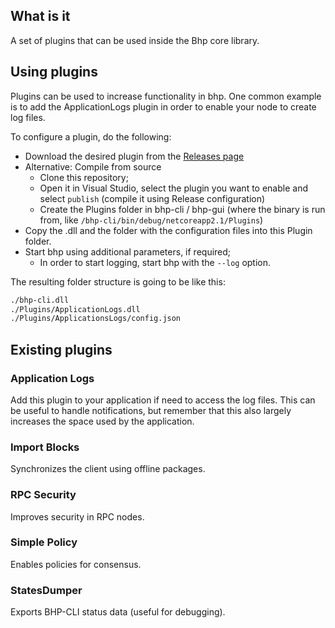 ## What is it
A set of plugins that can be used inside the Bhp core library. 

## Using plugins
Plugins can be used to increase functionality in bhp. One common example is to add the ApplicationLogs plugin in order to enable your node to create log files.

To configure a plugin, do the following:
 - Download the desired plugin from the [Releases page](https://github.com/BhpAlpha/bhp-plugins/releases)
  - Alternative: Compile from source
    - Clone this repository;
    - Open it in Visual Studio, select the plugin you want to enable and select `publish` \(compile it using Release configuration\)
    - Create the Plugins folder in bhp-cli / bhp-gui (where the binary is run from, like `/bhp-cli/bin/debug/netcoreapp2.1/Plugins`)
 - Copy the .dll and the folder with the configuration files into this Plugin folder.
 - Start bhp using additional parameters, if required;
 	- In order to start logging, start bhp with the `--log` option.

The resulting folder structure is going to be like this:

```BASH
./bhp-cli.dll
./Plugins/ApplicationLogs.dll
./Plugins/ApplicationsLogs/config.json
```

## Existing plugins
### Application Logs
Add this plugin to your application if need to access the log files. This can be useful to handle notifications, but remember that this also largely increases the space used by the application.

### Import Blocks
Synchronizes the client using offline packages.  

### RPC Security
Improves security in RPC nodes.

### Simple Policy
Enables policies for consensus.

### StatesDumper
Exports BHP-CLI status data \(useful for debugging\).
